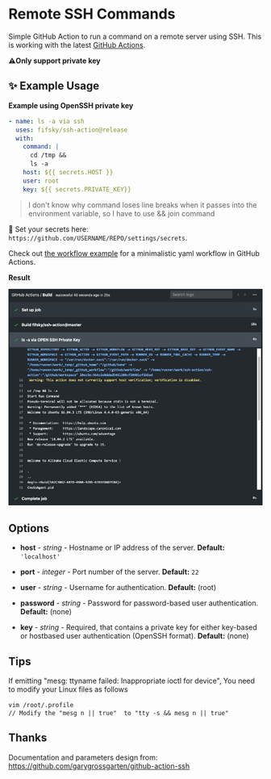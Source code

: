 # Remote SSH Commands

Simple GitHub Action to run a command on a remote server using SSH. This is working with the latest [GitHub Actions](https://github.com/features/actions).

**⚠️Only support private key**

## ✨ Example Usage

**Example using OpenSSH private key**

```yml
- name: ls -a via ssh
  uses: fifsky/ssh-action@release
  with:
    command: |
      cd /tmp &&
      ls -a
    host: ${{ secrets.HOST }}
    user: root
    key: ${{ secrets.PRIVATE_KEY}}
```

> I don't know why command loses line breaks when it passes into the environment variable, so I have to use && join command

🔐 Set your secrets here: `https://github.com/USERNAME/REPO/settings/secrets`.

Check out [the workflow example](.github/workflows/workflow.yml) for a minimalistic yaml workflow in GitHub Actions.

**Result**

![result of example ssh workflow](result.png)

## Options

- **host** - _string_ - Hostname or IP address of the server. **Default:** `'localhost'`

- **port** - _integer_ - Port number of the server. **Default:** `22`

- **user** - _string_ - Username for authentication. **Default:** (root)

- **password** - _string_ - Password for password-based user authentication. **Default:** (none)

- **key** - _string_ - Required, that contains a private key for either key-based or hostbased user authentication (OpenSSH format). **Default:** (none)


## Tips

If emitting "mesg: ttyname failed: Inappropriate ioctl for device", You need to modify your Linux files as follows

```
vim /root/.profile
// Modify the "mesg n || true"  to "tty -s && mesg n || true"
```


## Thanks

Documentation and parameters design from:
https://github.com/garygrossgarten/github-action-ssh
